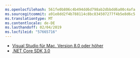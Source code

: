 ```yaml
---
ms.openlocfilehash: 561fe0b806c4b494dd6d798ab2dbbdd6a00c4afa
ms.sourcegitcommit: a91e8dd2f4b788114c8bc834507277f4b5e8d6c5
ms.translationtype: MT
ms.contentlocale: de-DE
ms.lasthandoff: 02/04/2019
ms.locfileid: "57665716"
---
```

* [Visual Studio für Mac, Version 8.0 oder höher](https://visualstudio.microsoft.com/vs/mac/)
* [.NET Core SDK 3.0](https://dotnet.microsoft.com/download/dotnet-core/3.0)
